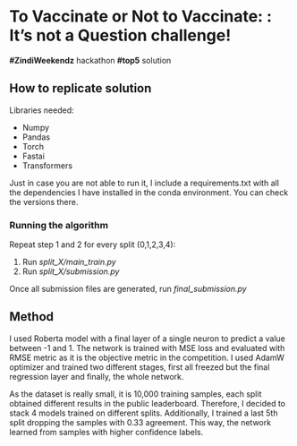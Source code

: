 # To Vaccinate or Not to Vaccinate: : It’s not a Question challenge!

**#ZindiWeekendz** hackathon **#top5** solution

## How to replicate solution

Libraries needed:
- Numpy
- Pandas
- Torch
- Fastai
- Transformers

Just in case you are not able to run it, I include a requirements.txt with all the dependencies I have installed in the conda environment. You can check the versions there.

### Running the algorithm
Repeat step 1 and 2 for every split (0,1,2,3,4):
1) Run *split_X/main_train.py*
2) Run *split_X/submission.py*

Once all submission files are generated, run *final_submission.py*

## Method
I used Roberta model with a final layer of a single neuron to predict a value between -1 and 1. The network is trained with MSE loss and evaluated with RMSE metric as it is the objective metric in the competition. I used AdamW optimizer and trained two different stages, first all freezed but the final regression layer and finally, the whole network. 

As the dataset is really small, it is 10,000 training samples, each split obtained different results in the public leaderboard. Therefore, I decided to stack 4 models trained on different splits. Additionally, I trained a last 5th split dropping the samples with 0.33 agreement. This way, the network learned from samples with higher confidence labels. 



